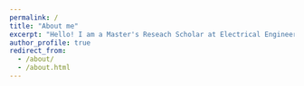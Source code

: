 ```yaml
---
permalink: /
title: "About me"
excerpt: "Hello! I am a Master's Reseach Scholar at Electrical Engineering Department, Indian Institute of Technology Delhi (IITD). My research interests include Neuromorphic Engineering, Computational Neuroscience, Semiconductor Non-Volatile Memory (NVM) Technology. My main work includes Device system co-optimization for Neuromorphic applications. I have co-authored 5+ publications in last 2 years gaining wider research research experience."
author_profile: true
redirect_from: 
  - /about/
  - /about.html
---
```

